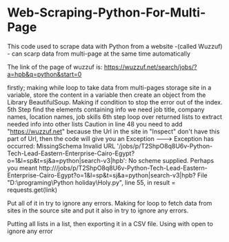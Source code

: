 # Web-Scraping-Python-For-Multi-Page
This code used to scrape data with Python from a website -(called Wuzzuf) - can scarp data from multi-page at the same time automatically


The link of the page of wuzzuf is:
https://wuzzuf.net/search/jobs/?a=hpb&q=python&start=0

firstly; making while loop to take data from multi-pages 
storage site in a variable, store the content in a variable
then create an object from the Library BeautifulSoup. 
Making if condition to stop the error out of the index.
5th Step find the elements containing info we need
job title, company names,  location names, job skills
6th step loop over returned lists to extract needed info into other lists
        Caution in line 48 you need to add "https://wuzzuf.net" because the Url in the site in "Inspect" don't have this part of Url,
        then the code will give you an Exception --->
        Exception has occurred: MissingSchema Invalid URL '/jobs/p/T2ShpO8q8U6v-Python-Tech-Lead-Eastern-Enterprise-Cairo-Egypt?o=1&l=sp&t=sj&a=python|search-v3|hpb':
        No scheme supplied. Perhaps you meant http:///jobs/p/T2ShpO8q8U6v-Python-Tech-Lead-Eastern-Enterprise-Cairo-Egypt?o=1&l=sp&t=sj&a=python|search-v3|hpb?
          File "D:\programing\Python holiday\Holy.py", line 55, in <module>
            result = requests.get(link)

Put all of it in try to ignore any errors.
Making for loop to fetch data from sites in the source site 
and put it also in try to ignore any errors.

Putting all lists in a list, then exporting it in a CSV file.
Using with open to ignore any error 
